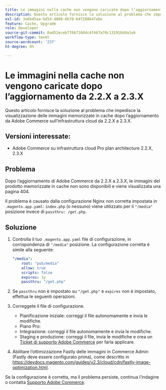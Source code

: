 ```yaml
---
title: Le immagini nella cache non vengono caricate dopo l’aggiornamento da 2.2.X a 2.3.X
description: Questo articolo fornisce la soluzione al problema che impedisce la visualizzazione delle immagini memorizzate in cache dopo l’aggiornamento da Adobe Commerce sull’infrastruttura cloud da 2.2.X a 2.3.X.
exl-id: 3e6bd5aa-bd5d-4880-8b78-64f280647abe
feature: Cache, Upgrade
role: Developer
source-git-commit: 0ad52eceb776b71604c4f467a70c13191bb9a1eb
workflow-type: tm+mt
source-wordcount: '237'
ht-degree: 0%

---
```


# Le immagini nella cache non vengono caricate dopo l’aggiornamento da 2.2.X a 2.3.X

Questo articolo fornisce la soluzione al problema che impedisce la visualizzazione delle immagini memorizzate in cache dopo l’aggiornamento da Adobe Commerce sull’infrastruttura cloud da 2.2.X a 2.3.X.

## Versioni interessate:

* Adobe Commerce su infrastruttura cloud Pro plan architecture 2.2.X, 2.3.X

## Problema

Dopo l’aggiornamento di Adobe Commerce da 2.2.X a 2.3.X, le immagini del prodotto memorizzate in cache non sono disponibili e viene visualizzata una pagina 404.

Il problema è causato dalla configurazione Nginx non corretta impostata in `.magento.app.yaml`: `index.php` (o nessuno) viene utilizzato per il `"/media"` posizione invece di `passthru: /get.php`.

## Soluzione

1. Controlla il tuo `.magento.app.yaml` file di configurazione, in corrispondenza di `"/media"` posizione. La configurazione corretta è simile alla seguente:

   ```yaml
   "/media":
       root: "pub/media"
       allow: true
       scripts: false
       expires: 1y
       passthru: "/get.php"
   ```

1. Se `passthru` non è impostato su `"/get.php"` e `expires` non è impostato, effettua le seguenti operazioni.
1. Correggete il file di configurazione.
   * Pianificazione iniziale: correggi il file autonomamente e invia le modifiche.
   * Piano Pro:
   * Integrazione: correggi il file autonomamente e invia le modifiche.
   * Staging e produzione: correggi il file, invia le modifiche e crea un [Ticket di supporto Adobe Commerce](/help/help-center-guide/help-center/magento-help-center-user-guide.md#submit-ticket) per farla applicare.

1. Abilitare l’ottimizzazione Fastly delle immagini in Commerce Admin (Fastly deve essere configurato prima), come descritto in <https://devdocs.magento.com/guides/v2.3/cloud/cdn/fastly-image-optimization.html>.

Se la configurazione è corretta, ma il problema persiste, continua l’indagine o contatta [Supporto Adobe Commerce](/help/help-center-guide/help-center/magento-help-center-user-guide.md#submit-ticket).
